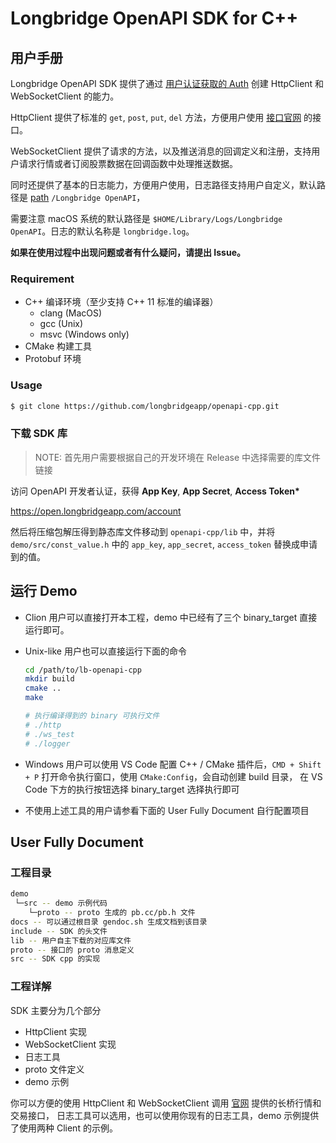 # Longbridge OpenAPI SDK for C++

## 用户手册

Longbridge OpenAPI SDK 提供了通过 [用户认证获取的 Auth](https://open.longbridgeapp.com) 创建 HttpClient 和 WebSocketClient 的能力。

HttpClient 提供了标准的 `get`, `post`, `put`, `del` 方法，方便用户使用 [接口官网](https://open.longbridgeapp.com/docs) 的接口。

WebSocketClient 提供了请求的方法，以及推送消息的回调定义和注册，支持用户请求行情或者订阅股票数据在回调函数中处理推送数据。

同时还提供了基本的日志能力，方便用户使用，日志路径支持用户自定义，默认路径是 [path](https://docs.rs/dirs/4.0.0/dirs/fn.data_local_dir.html) `/Longbridge OpenAPI`，

需要注意 macOS 系统的默认路径是 `$HOME/Library/Logs/Longbridge OpenAPI`。日志的默认名称是 `longbridge.log`。

**如果在使用过程中出现问题或者有什么疑问，请提出 Issue。**

### Requirement

- C++ 编译环境（至少支持 C++ 11 标准的编译器）
  - clang (MacOS)
  - gcc (Unix)
  - msvc (Windows only)
- CMake 构建工具
- Protobuf 环境

### Usage

```bash
$ git clone https://github.com/longbridgeapp/openapi-cpp.git
```

### 下载 SDK 库

> NOTE: 首先用户需要根据自己的开发环境在 Release 中选择需要的库文件链接

访问 OpenAPI 开发者认证，获得 **App Key**, **App Secret**, **Access Token\***

https://open.longbridgeapp.com/account

然后将压缩包解压得到静态库文件移动到 `openapi-cpp/lib` 中，并将 `demo/src/const_value.h` 中的 `app_key`, `app_secret`, `access_token` 替换成申请到的值。

## 运行 Demo

- Clion 用户可以直接打开本工程，demo 中已经有了三个 binary_target 直接运行即可。
- Unix-like 用户也可以直接运行下面的命令

  ```bash
  cd /path/to/lb-openapi-cpp
  mkdir build
  cmake ..
  make

  # 执行编译得到的 binary 可执行文件
  # ./http
  # ./ws_test
  # ./logger
  ```

- Windows 用户可以使用 VS Code 配置 C++ / CMake 插件后，`CMD + Shift + P` 打开命令执行窗口，使用 `CMake:Config`，会自动创建 build 目录，
  在 VS Code 下方的执行按钮选择 binary_target 选择执行即可
- 不使用上述工具的用户请参看下面的 User Fully Document 自行配置项目

## User Fully Document

### 工程目录

```bash
demo
 └─src -- demo 示例代码
    └─proto -- proto 生成的 pb.cc/pb.h 文件
docs -- 可以通过根目录 gendoc.sh 生成文档到该目录
include -- SDK 的头文件
lib -- 用户自主下载的对应库文件
proto -- 接口的 proto 消息定义
src -- SDK cpp 的实现
```

### 工程详解

SDK 主要分为几个部分

- HttpClient 实现
- WebSocketClient 实现
- 日志工具
- proto 文件定义
- demo 示例

你可以方便的使用 HttpClient 和 WebSocketClient 调用 [官网](https://open.longbridgeapp.com) 提供的长桥行情和交易接口，
日志工具可以选用，也可以使用你现有的日志工具，demo 示例提供了使用两种 Client 的示例。
